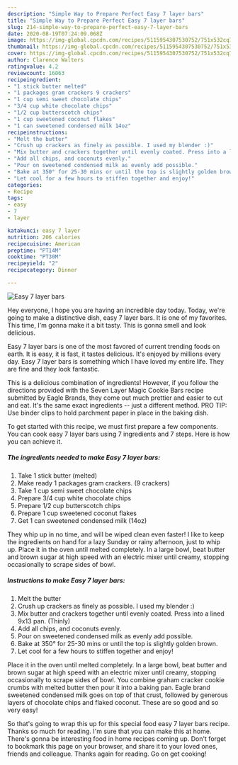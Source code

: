 ```yaml
---
description: "Simple Way to Prepare Perfect Easy 7 layer bars"
title: "Simple Way to Prepare Perfect Easy 7 layer bars"
slug: 214-simple-way-to-prepare-perfect-easy-7-layer-bars
date: 2020-08-19T07:24:09.068Z
image: https://img-global.cpcdn.com/recipes/5115954307530752/751x532cq70/easy-7-layer-bars-recipe-main-photo.jpg
thumbnail: https://img-global.cpcdn.com/recipes/5115954307530752/751x532cq70/easy-7-layer-bars-recipe-main-photo.jpg
cover: https://img-global.cpcdn.com/recipes/5115954307530752/751x532cq70/easy-7-layer-bars-recipe-main-photo.jpg
author: Clarence Walters
ratingvalue: 4.2
reviewcount: 16063
recipeingredient:
- "1 stick butter melted"
- "1 packages gram crackers 9 crackers"
- "1 cup semi sweet chocolate chips"
- "3/4 cup white chocolate chips"
- "1/2 cup butterscotch chips"
- "1 cup sweetened coconut flakes"
- "1 can sweetened condensed milk 14oz"
recipeinstructions:
- "Melt the butter"
- "Crush up crackers as finely as possible. I used my blender :)"
- "Mix butter and crackers together until evenly coated. Press into a lined 9x13 pan. (Thinly)"
- "Add all chips, and coconuts evenly."
- "Pour on sweetened condensed milk as evenly add possible."
- "Bake at 350° for 25-30 mins or until the top is slightly golden brown."
- "Let cool for a few hours to stiffen together and enjoy!"
categories:
- Recipe
tags:
- easy
- 7
- layer

katakunci: easy 7 layer 
nutrition: 206 calories
recipecuisine: American
preptime: "PT14M"
cooktime: "PT30M"
recipeyield: "2"
recipecategory: Dinner

---
```



![Easy 7 layer bars](https://img-global.cpcdn.com/recipes/5115954307530752/751x532cq70/easy-7-layer-bars-recipe-main-photo.jpg)

Hey everyone, I hope you are having an incredible day today. Today, we're going to make a distinctive dish, easy 7 layer bars. It is one of my favorites. This time, I'm gonna make it a bit tasty. This is gonna smell and look delicious.

Easy 7 layer bars is one of the most favored of current trending foods on earth. It is easy, it is fast, it tastes delicious. It's enjoyed by millions every day. Easy 7 layer bars is something which I have loved my entire life. They are fine and they look fantastic.

This is a delicious combination of ingredients! However, if you follow the directions provided with the Seven Layer Magic Cookie Bars recipe submitted by Eagle Brands, they come out much prettier and easier to cut and eat. It&#39;s the same exact ingredients -- just a different method. PRO TIP: Use binder clips to hold parchment paper in place in the baking dish.


To get started with this recipe, we must first prepare a few components. You can cook easy 7 layer bars using 7 ingredients and 7 steps. Here is how you can achieve it.

<!--inarticleads1-->

##### The ingredients needed to make Easy 7 layer bars:

1. Take 1 stick butter (melted)
1. Make ready 1 packages gram crackers. (9 crackers)
1. Take 1 cup semi sweet chocolate chips
1. Prepare 3/4 cup white chocolate chips
1. Prepare 1/2 cup butterscotch chips
1. Prepare 1 cup sweetened coconut flakes
1. Get 1 can sweetened condensed milk (14oz)


They whip up in no time, and will be wiped clean even faster! I like to keep the ingredients on hand for a lazy Sunday or rainy afternoon, just to whip up. Place it in the oven until melted completely. In a large bowl, beat butter and brown sugar at high speed with an electric mixer until creamy, stopping occasionally to scrape sides of bowl. 

<!--inarticleads2-->

##### Instructions to make Easy 7 layer bars:

1. Melt the butter
1. Crush up crackers as finely as possible. I used my blender :)
1. Mix butter and crackers together until evenly coated. Press into a lined 9x13 pan. (Thinly)
1. Add all chips, and coconuts evenly.
1. Pour on sweetened condensed milk as evenly add possible.
1. Bake at 350° for 25-30 mins or until the top is slightly golden brown.
1. Let cool for a few hours to stiffen together and enjoy!


Place it in the oven until melted completely. In a large bowl, beat butter and brown sugar at high speed with an electric mixer until creamy, stopping occasionally to scrape sides of bowl. You combine graham cracker cookie crumbs with melted butter then pour it into a baking pan. Eagle brand sweetened condensed milk goes on top of that crust, followed by generous layers of chocolate chips and flaked coconut. These are so good and so very easy! 

So that's going to wrap this up for this special food easy 7 layer bars recipe. Thanks so much for reading. I'm sure that you can make this at home. There's gonna be interesting food in home recipes coming up. Don't forget to bookmark this page on your browser, and share it to your loved ones, friends and colleague. Thanks again for reading. Go on get cooking!
